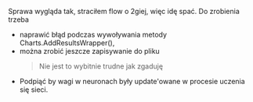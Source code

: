 Sprawa wygląda tak, straciłem flow o 2giej, więc idę spać.
Do zrobienia trzeba 
- naprawić błąd podczas wywoływania metody Charts.AddResultsWrapper(),
- można zrobić jeszcze zapisywanie do pliku
    > Nie jest to wybitnie trudne jak zgaduję
- Podpiąć by wagi w neuronach były update'owane w procesie uczenia się sieci.